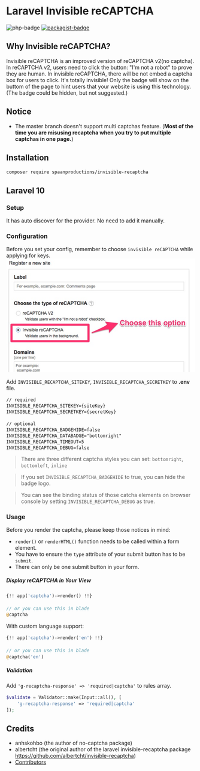 Laravel Invisible reCAPTCHA
==========
![php-badge](https://img.shields.io/badge/php-%3E%3D%208.1-8892BF.svg)
[![packagist-badge](https://img.shields.io/packagist/v/spaanproductions/invisible-recaptcha.svg)](https://packagist.org/packages/spaanproductions/invisible-recaptcha)

## Why Invisible reCAPTCHA?

Invisible reCAPTCHA is an improved version of reCAPTCHA v2(no captcha).
In reCAPTCHA v2, users need to click the button: "I'm not a robot" to prove they are human. In invisible reCAPTCHA, there will be not embed a captcha box for users to click. It's totally invisible! Only the badge will show on the buttom of the page to hint users that your website is using this technology. (The badge could be hidden, but not suggested.)

## Notice

* The master branch doesn't support multi captchas feature. (**Most of the time you are misusing recaptcha when you try to put multiple captchas in one page.**)

## Installation

```
composer require spaanproductions/invisible-recaptcha
```

## Laravel 10

### Setup

It has auto discover for the provider. No need to add it manually. 

### Configuration
Before you set your config, remember to choose `invisible reCAPTCHA` while applying for keys.
![invisible_recaptcha_setting](./images/zIAlKbY.jpg)

Add `INVISIBLE_RECAPTCHA_SITEKEY`, `INVISIBLE_RECAPTCHA_SECRETKEY` to **.env** file.

```
// required
INVISIBLE_RECAPTCHA_SITEKEY={siteKey}
INVISIBLE_RECAPTCHA_SECRETKEY={secretKey}

// optional
INVISIBLE_RECAPTCHA_BADGEHIDE=false
INVISIBLE_RECAPTCHA_DATABADGE="bottomright"
INVISIBLE_RECAPTCHA_TIMEOUT=5
INVISIBLE_RECAPTCHA_DEBUG=false
```

> There are three different captcha styles you can set: `bottomright`, `bottomleft`, `inline`

> If you set `INVISIBLE_RECAPTCHA_BADGEHIDE` to true, you can hide the badge logo.

> You can see the binding status of those catcha elements on browser console by setting `INVISIBLE_RECAPTCHA_DEBUG` as true.

### Usage

Before you render the captcha, please keep those notices in mind:

* `render()` or `renderHTML()` function needs to be called within a form element.
* You have to ensure the `type` attribute of your submit button has to be `submit`.
* There can only be one submit button in your form.

##### Display reCAPTCHA in Your View

```php
{!! app('captcha')->render() !!}

// or you can use this in blade
@captcha
```

With custom language support:

```php
{!! app('captcha')->render('en') !!}

// or you can use this in blade
@captcha('en')
```
##### Validation

Add `'g-recaptcha-response' => 'required|captcha'` to rules array.

```php
$validate = Validator::make(Input::all(), [
    'g-recaptcha-response' => 'required|captcha'
]);
```

## Credits 

* anhskohbo (the author of no-captcha package)
* albertcht (the original author of the laravel invisible-recaptcha package https://github.com/albertcht/invisible-recaptcha)
* [Contributors](https://github.com/spaanproductions/invisible-recaptcha/graphs/contributors)
